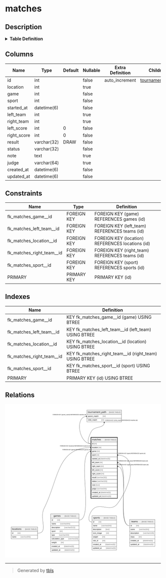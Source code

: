 # matches

## Description

<details>
<summary><strong>Table Definition</strong></summary>

```sql
CREATE TABLE `matches` (
  `id` int NOT NULL AUTO_INCREMENT,
  `location` int DEFAULT NULL,
  `game` int NOT NULL,
  `sport` int NOT NULL,
  `started_at` datetime(6) NOT NULL,
  `left_team` int DEFAULT NULL,
  `right_team` int DEFAULT NULL,
  `left_score` int NOT NULL DEFAULT '0',
  `right_score` int NOT NULL DEFAULT '0',
  `result` varchar(32) NOT NULL DEFAULT 'DRAW',
  `status` varchar(32) NOT NULL,
  `note` text,
  `judge` varchar(64) DEFAULT NULL,
  `created_at` datetime(6) NOT NULL,
  `updated_at` datetime(6) NOT NULL,
  PRIMARY KEY (`id`),
  KEY `fk_matches_location__id` (`location`),
  KEY `fk_matches_game__id` (`game`),
  KEY `fk_matches_sport__id` (`sport`),
  KEY `fk_matches_left_team__id` (`left_team`),
  KEY `fk_matches_right_team__id` (`right_team`),
  CONSTRAINT `fk_matches_game__id` FOREIGN KEY (`game`) REFERENCES `games` (`id`) ON DELETE CASCADE ON UPDATE RESTRICT,
  CONSTRAINT `fk_matches_left_team__id` FOREIGN KEY (`left_team`) REFERENCES `teams` (`id`) ON DELETE SET NULL ON UPDATE RESTRICT,
  CONSTRAINT `fk_matches_location__id` FOREIGN KEY (`location`) REFERENCES `locations` (`id`) ON DELETE SET NULL ON UPDATE RESTRICT,
  CONSTRAINT `fk_matches_right_team__id` FOREIGN KEY (`right_team`) REFERENCES `teams` (`id`) ON DELETE SET NULL ON UPDATE RESTRICT,
  CONSTRAINT `fk_matches_sport__id` FOREIGN KEY (`sport`) REFERENCES `sports` (`id`) ON DELETE CASCADE ON UPDATE RESTRICT
) ENGINE=InnoDB DEFAULT CHARSET=utf8mb4 COLLATE=utf8mb4_0900_ai_ci
```

</details>

## Columns

| Name | Type | Default | Nullable | Extra Definition | Children | Parents | Comment |
| ---- | ---- | ------- | -------- | ---------------- | -------- | ------- | ------- |
| id | int |  | false | auto_increment | [tournament_path](tournament_path.md) |  |  |
| location | int |  | true |  |  | [locations](locations.md) |  |
| game | int |  | false |  |  | [games](games.md) |  |
| sport | int |  | false |  |  | [sports](sports.md) |  |
| started_at | datetime(6) |  | false |  |  |  |  |
| left_team | int |  | true |  |  | [teams](teams.md) |  |
| right_team | int |  | true |  |  | [teams](teams.md) |  |
| left_score | int | 0 | false |  |  |  |  |
| right_score | int | 0 | false |  |  |  |  |
| result | varchar(32) | DRAW | false |  |  |  |  |
| status | varchar(32) |  | false |  |  |  |  |
| note | text |  | true |  |  |  |  |
| judge | varchar(64) |  | true |  |  |  |  |
| created_at | datetime(6) |  | false |  |  |  |  |
| updated_at | datetime(6) |  | false |  |  |  |  |

## Constraints

| Name | Type | Definition |
| ---- | ---- | ---------- |
| fk_matches_game__id | FOREIGN KEY | FOREIGN KEY (game) REFERENCES games (id) |
| fk_matches_left_team__id | FOREIGN KEY | FOREIGN KEY (left_team) REFERENCES teams (id) |
| fk_matches_location__id | FOREIGN KEY | FOREIGN KEY (location) REFERENCES locations (id) |
| fk_matches_right_team__id | FOREIGN KEY | FOREIGN KEY (right_team) REFERENCES teams (id) |
| fk_matches_sport__id | FOREIGN KEY | FOREIGN KEY (sport) REFERENCES sports (id) |
| PRIMARY | PRIMARY KEY | PRIMARY KEY (id) |

## Indexes

| Name | Definition |
| ---- | ---------- |
| fk_matches_game__id | KEY fk_matches_game__id (game) USING BTREE |
| fk_matches_left_team__id | KEY fk_matches_left_team__id (left_team) USING BTREE |
| fk_matches_location__id | KEY fk_matches_location__id (location) USING BTREE |
| fk_matches_right_team__id | KEY fk_matches_right_team__id (right_team) USING BTREE |
| fk_matches_sport__id | KEY fk_matches_sport__id (sport) USING BTREE |
| PRIMARY | PRIMARY KEY (id) USING BTREE |

## Relations

![er](matches.svg)

---

> Generated by [tbls](https://github.com/k1LoW/tbls)
